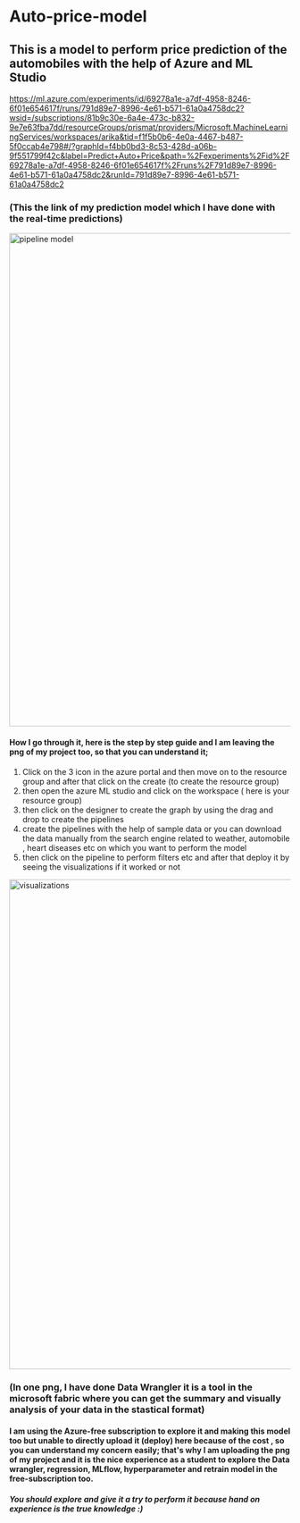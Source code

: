 # Auto-price-model

## This is a model to perform price prediction of the automobiles with the help of Azure and ML Studio

https://ml.azure.com/experiments/id/69278a1e-a7df-4958-8246-6f01e654617f/runs/791d89e7-8996-4e61-b571-61a0a4758dc2?wsid=/subscriptions/81b9c30e-6a4e-473c-b832-9e7e63fba7dd/resourceGroups/prismat/providers/Microsoft.MachineLearningServices/workspaces/arika&tid=f1f5b0b6-4e0a-4467-b487-5f0ccab4e798#/?graphId=f4bb0bd3-8c53-428d-a06b-9f551799f42c&label=Predict+Auto+Price&path=%2Fexperiments%2Fid%2F69278a1e-a7df-4958-8246-6f01e654617f%2Fruns%2F791d89e7-8996-4e61-b571-61a0a4758dc2&runId=791d89e7-8996-4e61-b571-61a0a4758dc2 

### (This the link of my prediction model which I have done with the real-time predictions)

<img width="883" alt="pipeline model" src="https://github.com/AdrikaPanwar/Auto-price-model/assets/162022172/dbe07cd6-d3ab-4ebe-9f99-fdc1a6b5eafd">



#### How I go through it, here is the step by step guide and I am leaving the png of my project too, so that you can understand it;  

1.  Click on the 3 icon in the azure portal and then move on to the resource group and after that click on the create (to create the resource group)
2.  then open the azure ML studio and click on the workspace ( here is your resource group)
3.  then click on the designer to create the graph by using the drag and drop to create the pipelines
4.  create the pipelines with the help of sample data or you can download the data manually from the search engine related to weather, automobile , heart diseases etc on which you want to perform the model
5.  then click on the pipeline to perform filters etc and after that deploy it by seeing the visualizations if it worked or not 

<img width="877" alt="visualizations" src="https://github.com/AdrikaPanwar/Auto-price-model/assets/162022172/a9c142a4-a3d0-41b9-9d06-31650a49298c">


### (In one png, I have done Data Wrangler it is a tool in the microsoft fabric where you can get the summary and visually analysis of your data in the stastical format)


#### I am using the Azure-free subscription to explore it and making this model too but unable to directly upload it (deploy) here because of the cost , so you can understand my concern easily; that's why I am uploading the png of my project and it is the nice experience as a student to explore the Data wrangler, regression, MLflow, hyperparameter and retrain model in the free-subscription too.

##### You should explore and give it a try to perform it because hand on experience is the true knowledge :)

